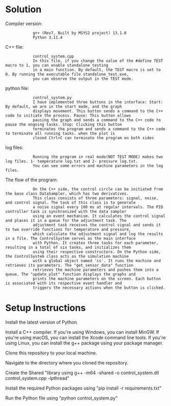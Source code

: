 # Solution

Compiler version:
                
                g++ (Rev7, Built by MSYS2 project) 13.1.0
                Python 3.11.4

C++ file:
                
                control_system.cpp
                In this file, if you change the value of the #define TEST macro to 1, you can enable standalone testing
                in a main function. By default, the TEST macro is set to 0. By running the executable file standalone_test.exe, 
                you can observe the output in the TEST mode. 

python file:
                
                control_system.py
                I have implemented three buttons in the interface: Start: By default, we are in the start mode, and the graph 
                displays movement. This button sends a command to the C++ code to initiate the process. Pause: This button allows 
                pausing the graph and sends a command to the C++ code to pause the ongoing tasks. Stop: Clicking this button 
                terminates the program and sends a command to the C++ code to terminate all running tasks. when the plot is 
                closed Ctrl+C can terminate the program on both sides

log files:                
                
                Running the program in real mode(NOT TEST MODE) makes two log files. 1- temperature log.txt and 2- pressure log.txt. 
                You can see some errors and machine parameters in the log files.

The flow of the program:
                
                On the C++ side, the control circle can be initiated from the base class DataSampler, which has two derivatives. 
                This class consists of three parameters: signal, noise, and control signal. The task of this class is to generate 
                a noise signal every 100 ms at regular intervals. The PID controller task is synchronized with the data sampler 
                using an event mechanism. It calculates the control signal and places it in a queue for the adjustment task. The 
                adjustment task receives the control signal and sends it to two override functions for temperature and pressure, 
                which calculate the adjustment signal and log the results in a file. The ControlSystem serves as the main interface 
                with Python. It creates three tasks for each parameter, resulting in a total of six tasks, and initializes them 
                using their respective constructors. On the Python side, the ControlSystem class acts as the simulation machine 
                with a global object named 'cs'. It runs the machine and retrieves its parameters. The "get_sensor_data" function 
                retrieves the machine parameters and pushes them into a queue. The "update_plot" function displays the graphs and 
                prints the machine parameters on the screen. Each button is associated with its respective event handler and 
                triggers the necessary actions when the button is clicked.

# Setup Instructions

Install the latest version of Python.

Install a C++ compiler. If you're using Windows, you can install MinGW. If you're using macOS, you can install the Xcode command 
line tools. If you're using Linux, you can install the g++ package using your package manager.

Clone this repository to your local machine.

Navigate to the directory where you cloned the repository.

Create the Shared "library using g++ -m64 -shared -o control_system.dll control_system.cpp -lpthread"

Install the required Python packages using "pip install -r requirements.txt"

Run the Python file using "python control_system.py"
